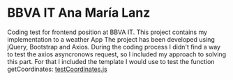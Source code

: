 # BBVA IT Ana María Lanz
Coding test for frontend position at BBVA IT.
This project contains my implementation to a weather App
The project has been developed using jQuery, Bootstrap and Axios.
During the coding process I didn't find a way to test the axios asyncronows request, so I included my approach to solving this part. For that I included the template I would use to test the function getCoordinates: [testCoordinates.js](test/testCoordinates.js)
